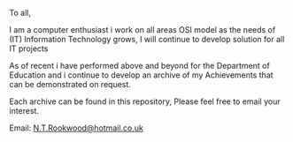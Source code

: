 To all,

I am a computer enthusiast i work on all areas OSI model as the needs of (IT) Information Technology grows, I will continue to develop solution for all IT projects

As of recent i have performed above and beyond for the Department of Education and i continue to develop an archive of my Achievements that can be demonstrated on request.

Each archive can be found in this repository, Please feel free to email your interest.

Email: N.T.Rookwood@hotmail.co.uk
